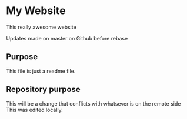 # My Website

This really awesome website

Updates made on master on Github before rebase

## Purpose

This file is just a readme file.

## Repository purpose

This will be a change that conflicts
with whatsever is on the remote side
This was edited locally.